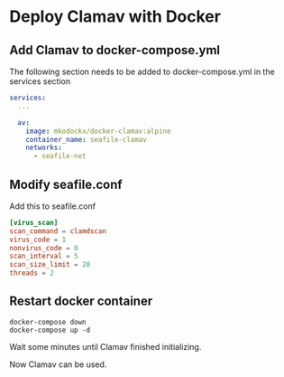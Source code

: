 # Deploy Clamav with Docker

## Add Clamav to docker-compose.yml

The following section needs to be added to docker-compose.yml in the services section

```yml
services:
  ...

  av:
    image: mkodockx/docker-clamav:alpine
    container_name: seafile-clamav
    networks:
      - seafile-net
```

## Modify seafile.conf

Add this to seafile.conf

```conf
[virus_scan]
scan_command = clamdscan
virus_code = 1
nonvirus_code = 0
scan_interval = 5
scan_size_limit = 20
threads = 2
```

## Restart docker container

```shell
docker-compose down
docker-compose up -d 
```

Wait some minutes until Clamav finished initializing.

Now Clamav can be used.
